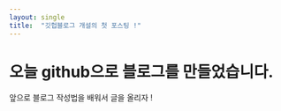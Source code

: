 ```yaml
---
layout: single
title:  "깃헙블로그 개설의 첫 포스팅 !"
---
```


# 오늘 github으로 블로그를 만들었습니다. 
앞으로 블로그 작성법을 배워서 글을 올리자 !
